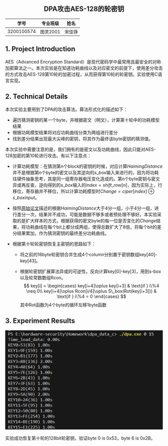 ## <center>DPA攻击AES-128的轮密钥</center>

| **学号**   | **专业班级** | **姓名** |
| ---------- | ------------ | -------- |
| 3200100574 | 图灵2001     | 宋佳铮   |

## 1.  Project Introduction

AES（Advanced Encryption Standard）是现代密码学中最常用且最安全的对称加密算法之一。本次实验是在知道功耗曲线以及对应密文的前提下，使用差分攻击的方式攻击AES-128第10轮的加密过程，从而获得第10轮的轮密钥。实验使用C语言实现。

## 2.  Technical Details

本次实验主要用到了DPA的攻击算法。算法形式化的描述如下：

- 遍历猜测密钥的某一个byte，并根据密文（明文），计算第十轮中的功耗模型结果
- 根据功耗模型结果将对应功耗曲线分类为两组进行差分
- 找到差分结果出现最大尖峰的密钥，将其作为最终该byte密钥的猜测值。

本次实验中需要注意的是，我们拥有的是密文以及功耗曲线，因此只能对AES-128加密的第10轮进行攻击。有以下注意点：

- 计算功耗模型：在猜测第n个block的密钥的时候，对应计算$Haiming Distance$并不是根据第n个byte的密文以及其逆向的$s\_box$输入来进行的，因为将功耗往硬件抽象思考，其是同一组寄存器电压变化造成的。第n个byte密钥与密文异或再反查，逆向得到的$s\_box$输入的$index=shift\_row[n]$，因为实际上，行移位，寄存器并不移位，所以计算功耗模型时$Change=ciper[index]\oplus s\_boxinput$。

- 按照[原始论文](https://www.researchgate.net/publication/241536041_Hamming_Distance_Model_Based_Power_Analysis_for_Cryptographic_Algorithms)描述的根据$HaimingDistance$大于4分一组，小于4分一组，进行差分一次，结果并不成功，可能是数据不够多或者预处理不够好。本实验采取的是扩大样本的方式，根据获得的密文byte的每一位是否变化的$Change$结果，将功耗曲线在每个bit上都分成两组，使得总数扩大了8倍，将每个bit的差分结果累加，作为猜测密钥的最终差分功耗曲线。

- 根据第十轮轮密钥恢复主密钥的思路如下：

  - 将之前的16byte轮密钥合并生成4个column分别置于密钥数组key[40]-key[43]。

  - 根据轮密钥扩展算法异或的可逆性，反向计算key[0]-key[3]，用到s-box以及轮常数数组Rcon。
    $$
    key[i] =
    \begin{cases}
      key[i+4]\oplus key[i+3] & \text{if } i\%4 \neq 0\\
      key[i+4]\oplus Rcon[i/4]\oplus S\_box(Rot(key[i+3])) & \text{if } i\%4 = 0
    \end{cases}
    $$
    其中Rot函数为4个byte的循环左移1byte函数









## 3.  Experiment Results

<img src="result.png">

实验成功恢复第十轮的128bit轮密钥，验证byte 0 is 0x53，byte 6 is 0x2B。

